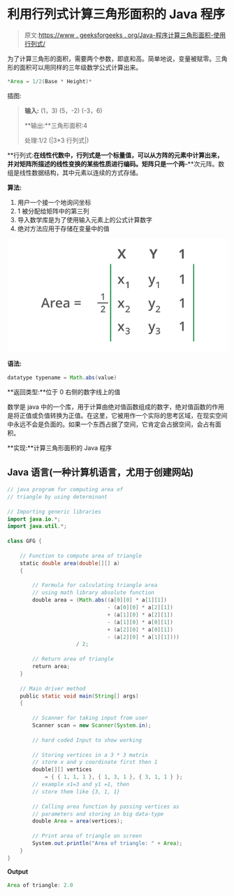 # 利用行列式计算三角形面积的 Java 程序

> 原文:[https://www . geeksforgeeks . org/Java-程序计算三角形面积-使用行列式/](https://www.geeksforgeeks.org/java-program-to-compute-the-area-of-a-triangle-using-determinants/)

为了计算三角形的面积，需要两个参数，即底和高。简单地说，变量被赋零。三角形的面积可以用同样的三年级数学公式计算出来。

```java
*Area = 1/2(Base * Height)*
```

插图:

> **输入:** (1，3) (5，-2) (-3，6)
> 
> **输出:**三角形面积:4
> 
> 处理:1/2 (|3*3 行列式|)

**行列式:**在线性代数中，行列式是一个标量值，可以从方阵的元素中计算出来，并对矩阵所描述的线性变换的某些性质进行编码。矩阵只是一个两**–**次元阵。数组是线性数据结构，其中元素以连续的方式存储。

**算法:**

1.  用户一个接一个地询问坐标
2.  1 被分配给矩阵中的第三列
3.  导入数学库是为了使用输入元素上的公式计算数字
4.  绝对方法应用于存储在变量中的值

![](img/c533930e5bedaa0eaa7303718c546fae.png)

**语法:**

```java
datatype typename = Math.abs(value)
```

**返回类型:**位于 0 右侧的数字线上的值

数学是 java 中的一个库，用于计算由绝对值函数组成的数字，绝对值函数的作用是将正值或负值转换为正值。在这里，它被用作一个实际的思考区域，在现实空间中永远不会是负面的。如果一个东西占据了空间，它肯定会占据空间，会占有面积。

**实现:**计算三角形面积的 Java 程序

## Java 语言(一种计算机语言，尤用于创建网站)

```java
// java program for computing area of
// triangle by using determinant

// Importing generic libraries
import java.io.*;
import java.util.*;

class GFG {

    // Function to compute area of triangle
    static double area(double[][] a)
    {

        // Formula for calculating triangle area
        // using math library absolute function
        double area = (Math.abs((a[0][0] * a[1][1])
                                - (a[0][0] * a[2][1])
                                + (a[1][0] * a[2][1])
                                - (a[1][0] * a[0][1])
                                + (a[2][0] * a[0][1])
                                - (a[2][0] * a[1][1])))
                      / 2;

        // Return area of triangle
        return area;
    }

    // Main driver method
    public static void main(String[] args)
    {

        // Scanner for taking input from user
        Scanner scan = new Scanner(System.in);

        // hard coded Input to show working

        // Storing vertices in a 3 * 3 matrix
        // store x and y coordinate first then 1
        double[][] vertices
            = { { 1, 1, 1 }, { 1, 3, 1 }, { 3, 1, 1 } };
        // example x1=3 and y1 =1, then
        // store them like {3, 1, 1}

        // Calling area function by passing vertices as
        // parameters and storing in big data-type
        double Area = area(vertices);

        // Print area of triangle on screen
        System.out.println("Area of triangle: " + Area);
    }
}
```

**Output**

```java
Area of triangle: 2.0
```